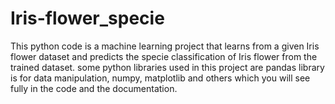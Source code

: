 # Iris-flower_specie
This python code is a machine learning project that learns from a given Iris flower dataset and 
predicts the specie classification of Iris flower from the trained dataset.
some python libraries used in this project are pandas library is for data manipulation, numpy,
matplotlib and others which you will see fully in the code and the documentation.
